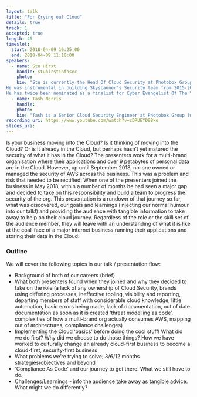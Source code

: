 ```yaml
---
layout: talk
title: "For Crying out Cloud"
details: true
track: 1
accepted: true
length: 45
timeslot:
  start: 2018-04-09 10:25:00
  end: 2018-04-09 11:10:00
speakers: 
  - name: Stu Hirst
    handle: stuhirstinfosec
    photo: 
    bio: "Stu is currently the Head Of Cloud Security at Photobox Group (which includes Moonpig, PosterXXL in Munich, Greetz! and Hofmann).
He was instrumental in building Skyscanner’s Security team from 2015-2017, having led them to the final of SC Magazine’s Security Team Of The Year 2017. He has previously worked in security at The Trainline and was part of the Cyber Leadership Team at Capital One UK.
He has twice been nominated as a finalist for Cyber Evangelist Of The Year at the Scottish Cyber Awards and runs one of Scotland’s leading Tech Meet Ups; Security Scotland. Stu has appeared at numerous leading Security events such as InfoSec Europe, Cloud Expo Europe and Future Of Cyber Security."
  - name: Tash Norris
    handle: 
    photo: 
    bio: "Tash is a Senior Cloud Security Engineer at Photobox Group (which includes Moonpig, PosterXXL in Munich, Greetz! and Hofmann). She is currently building tools and processes to automate all the things/ make the Cloud more secure. Previously Tash was a threat modelling engineer in financial services, she continues to contribute to threat modelling projects and resources via OWASP and other community events.<br>Tash is also on the review panel for DevSecCon, an OWASP contributor and an avid advocate for Women in Tech/Cyber, appearing at various tech and security events and meet-ups to talk about both technical and behavioural topics."
recording_uri: https://www.youtube.com/watch?v=cDRUEYD9Bko
slides_uri: 
---
```


Is your business moving into the Cloud?
Is it thinking of moving into the Cloud?
Or is it already in the Cloud, but perhaps hasn’t yet matured the security of what it has in the Cloud?
The presenters work for a multi-brand organisation where their applications and over 9 petabytes of personal data are in the Cloud.
However, up until September 2018, no-one owned or managed the security of AWS across the business.
This was a problem and risk that needed to be rectified! 
When one of the presenters joined the business in May 2018, within a number of months he had seen a major gap and decided to take on this responsibility and build a team to progress the security of the org. 
This presentation is a rundown of that journey so far, what was discovered, our goals and learnings (injecting our normal humour into our talk!) and providing the audience with tangible information to take away to help on their cloud journey.
Regardless of the role or the skill set of the audience member, they will leave with an understanding of what it is like at the coal-face of a major internet business running their applications and storing their data in the Cloud.

### Outline
We will cover the following topics in our talk / presentation flow:
* Background of both of our careers (brief)
* What both presenters found when they joined and why they decided to take on the role (a lack of any ownership of Cloud Security, brands using differing processes, ineffective tooling, visibility and reporting, departing members of staff with considerable cloud knowledge, little automation, basic errors being made, lack of documentation, out of date documentation as soon as it is created ‘threat modelling as code’, complexities of how a multi-brand org actually consumes AWS, mapping out of architectures, compliance challenges)
* Implementing the Cloud ‘basics’ before doing the cool stuff! What did we do first? Why did we choose to do those things? How we have worked to culturally change an already cloud-first business to become a cloud-first, security-first business
* What problems we’re trying to solve; 3/6/12 months strategies/objectives and beyond
* ‘Compliance As Code’ and our journey to get there. What we still have to do.
* Challenges/Learnings - info the audience take away as tangible advice. What might we do differently? 
